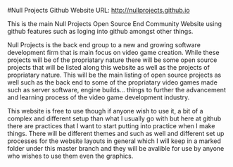 #Null Projects Github Website
URL: http://nullprojects.github.io

This is the main Null Projects Open Source End Community Website using github features such as loging into github amongst other things.

Null Projects is the back end group to a new and growing software development firm that is main focus on video game creation. While
these projects will be of the propriatary nature there will be some open source projects that will be listed along this website as well
as the projects of propriatary nature. This will be the main listing of open source projects as well such as the back end to some of the
propriatary video games made such as server software, engine builds... things to further the advancement and learning process of the
video game development industry.

This website is free to use though if anyone wish to use it, a bit of a complex and different setup than what I usually go with but here
at github there are practices that I want to start putting into practice when I make things. There will be different themes and such as well
and different set up processes for the website layouts in general which I will keep in a marked folder under this master branch and they
will be avalible for use by anyone who wishes to use them even the graphics.
